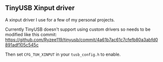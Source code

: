 ## TinyUSB Xinput driver

A xinput driver I use for a few of my personal projects.

Currently TinyUSB doesn't support using custom drivers so needs to be modified like this commit: https://github.com/Ryzee119/tinyusb/commit/4a61b7ac61c7cfefb80a3abfd0891adf105c545c

Then set `CFG_TUH_XINPUT` in your `tusb_config.h` to enable.
